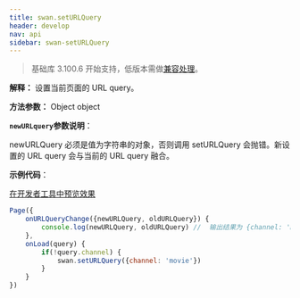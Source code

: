 ```yaml
---
title: swan.setURLQuery
header: develop
nav: api
sidebar: swan-setURLQuery
---
```


 

> 基础库 3.100.6 开始支持，低版本需做[兼容处理](/develop/swan/compatibility/)。

**解释：** 设置当前页面的 URL query。
<!-- 如果调用 swan.setURLQuery 导致 URL query 更新，则会同步地调用当前页面的 onURLQueryChange，并引起带有 url-query-name 属性的 [tabs](/develop/component/nav/#tabs/) 组件更新视图。 -->

**方法参数：** Object object

**`newURLquery`参数说明**：

newURLQuery 必须是值为字符串的对象，否则调用 setURLQuery 会抛错。新设置的 URL query 会与当前的 URL query 融合。

**示例代码**：

<a href="swanide://fragment/5bb1ffbf3d23686cf27bf5ba40329d491567219843686" title="在开发者工具中预览效果" target="_self">在开发者工具中预览效果</a>

```js
Page({
    onURLQueryChange({newURLQuery, oldURLQuery}) {
        console.log(newURLQuery, oldURLQuery) //  输出结果为 {channel: 'movie'} {}
    },
    onLoad(query) {
        if(!query.channel) {
            swan.setURLQuery({channel: 'movie'})
        }
    }
})
```
